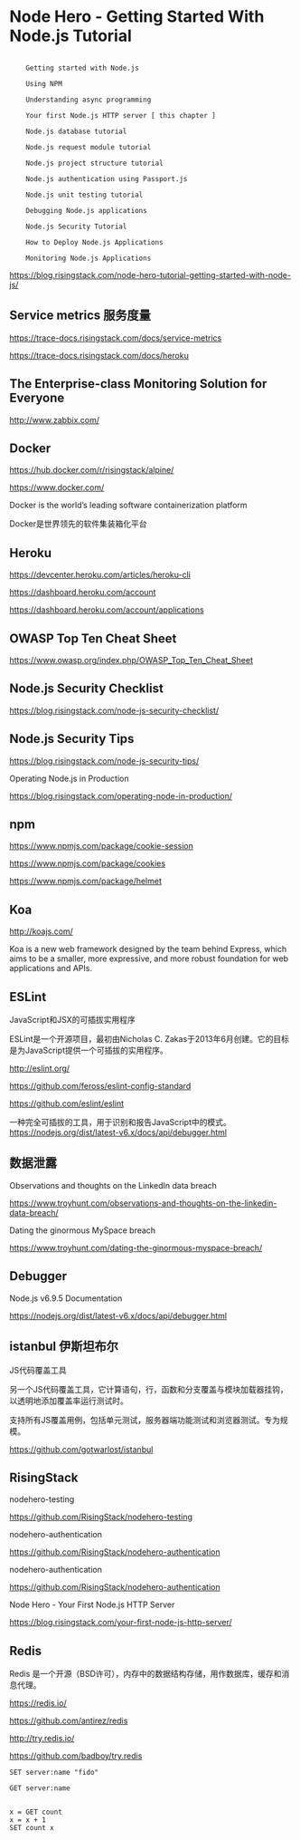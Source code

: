 # Node Hero - Getting Started With Node.js Tutorial




```dir

    Getting started with Node.js

    Using NPM

    Understanding async programming

    Your first Node.js HTTP server [ this chapter ]

    Node.js database tutorial

    Node.js request module tutorial

    Node.js project structure tutorial

    Node.js authentication using Passport.js

    Node.js unit testing tutorial

    Debugging Node.js applications

    Node.js Security Tutorial

    How to Deploy Node.js Applications

    Monitoring Node.js Applications

``` 





https://blog.risingstack.com/node-hero-tutorial-getting-started-with-node-js/













## Service metrics 服务度量

https://trace-docs.risingstack.com/docs/service-metrics

https://trace-docs.risingstack.com/docs/heroku



## The Enterprise-class Monitoring Solution for Everyone


http://www.zabbix.com/




## Docker

https://hub.docker.com/r/risingstack/alpine/

https://www.docker.com/

Docker is the world’s leading software containerization platform

Docker是世界领先的软件集装箱化平台



## Heroku


https://devcenter.heroku.com/articles/heroku-cli

https://dashboard.heroku.com/account

https://dashboard.heroku.com/account/applications




## OWASP Top Ten Cheat Sheet

https://www.owasp.org/index.php/OWASP_Top_Ten_Cheat_Sheet



## Node.js Security Checklist

https://blog.risingstack.com/node-js-security-checklist/


## Node.js Security Tips

https://blog.risingstack.com/node-js-security-tips/



Operating Node.js in Production

https://blog.risingstack.com/operating-node-in-production/










## npm


https://www.npmjs.com/package/cookie-session


https://www.npmjs.com/package/cookies

https://www.npmjs.com/package/helmet



## Koa

http://koajs.com/


Koa is a new web framework designed by the team behind Express, which aims to be a smaller, more expressive, and more robust foundation for web applications and APIs. 




## ESLint 

JavaScript和JSX的可插拔实用程序

ESLint是一个开源项目，最初由Nicholas C. Zakas于2013年6月创建。它的目标是为JavaScript提供一个可插拔的实用程序。

http://eslint.org/

https://github.com/feross/eslint-config-standard

https://github.com/eslint/eslint


一种完全可插拔的工具，用于识别和报告JavaScript中的模式。https://nodejs.org/dist/latest-v6.x/docs/api/debugger.html








## 数据泄露

Observations and thoughts on the LinkedIn data breach

https://www.troyhunt.com/observations-and-thoughts-on-the-linkedin-data-breach/


Dating the ginormous MySpace breach

https://www.troyhunt.com/dating-the-ginormous-myspace-breach/




## Debugger

Node.js v6.9.5 Documentation

https://nodejs.org/dist/latest-v6.x/docs/api/debugger.html




## istanbul 伊斯坦布尔

JS代码覆盖工具


另一个JS代码覆盖工具，它计算语句，行，函数和分支覆盖与模块加载器挂钩，以透明地添加覆盖率运行测试时。

支持所有JS覆盖用例，包括单元测试，服务器端功能测试和浏览器测试。专为规模。


https://github.com/gotwarlost/istanbul





## RisingStack

nodehero-testing

https://github.com/RisingStack/nodehero-testing


nodehero-authentication

https://github.com/RisingStack/nodehero-authentication


nodehero-authentication

https://github.com/RisingStack/nodehero-authentication













Node Hero - Your First Node.js HTTP Server

https://blog.risingstack.com/your-first-node-js-http-server/



## Redis


Redis 是一个开源（BSD许可），内存中的数据结构存储，用作数据库，缓存和消息代理。

https://redis.io/

https://github.com/antirez/redis

http://try.redis.io/

https://github.com/badboy/try.redis



```
SET server:name "fido"

GET server:name


x = GET count
x = x + 1
SET count x

```




## 












